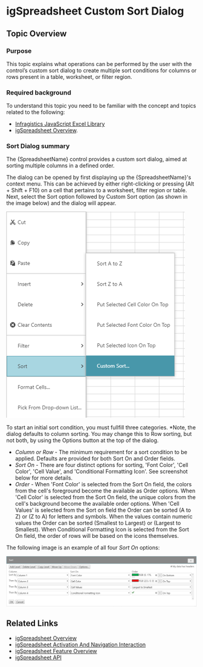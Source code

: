 ﻿<!--
|metadata|
{
    "fileName": "images/igspreadsheet-sort-dialog",
    "controlName": "igSpreadsheet",
    "tags": []
}
|metadata|
-->

# igSpreadsheet Custom Sort Dialog

## Topic Overview
### Purpose
This topic explains what operations can be performed by the user with the control’s custom sort dialog to create multiple sort conditions for columns or rows present in a table, worksheet, or filter region.

### Required background
To understand this topic you need to be familiar with the concept and topics related to the following: 
-  [Infragistics JavaScript Excel Library](javascript-excel-library.html)  
- [igSpreadsheet Overview](igSpreadsheet_Feature_Overview.html).

### <a id="dialog"></a>Sort Dialog summary
The {SpreadsheetName} control provides a custom sort dialog, aimed at sorting multiple columns in a defined order.

The dialog can be opened by first displaying up the {SpreadsheetName}'s context menu. This can be achieved by either right-clicking or pressing (Alt + Shift + F10) on a cell that pertains to a worksheet, filter region or table. Next, select the Sort option followed by Custom Sort option (as shown in the image below) and the dialog will appear.

![](../images/igSpreadsheet_context_sort.png)

To start an initial sort condition, you must fullfill three categories. *Note, the dialog defaults to column sorting. You may change this to Row sorting, but not both, by using the Options button at the top of the dialog. 

* *Column or Row* - The minimum requirement for a sort condition to be applied. Defaults are provided for both Sort On and Order fields.
* *Sort On* - There are four distinct options for sorting, 'Font Color', 'Cell Color', 'Cell Value', and 'Conditional Formatting Icon'. See screenshot below for more details.
* *Order* - When 'Font Color' is selected from the Sort On field, the colors from the cell's foreground become the available as Order options. When 'Cell Color' is selected from the Sort On field, the unique colors from the cell's background become the available order options. When 'Cell Values' is selected from the Sort on field the Order can be sorted (A to Z) or (Z to A) for letters and symbols. When the values contain numeric values the Order can be sorted (Smallest to Largest) or (Largest to Smallest). When Conditional Formatting Icon is selected from the Sort On field, the order of rows will be based on the icons themselves. 

The following image is an example of all four *Sort On* options:

![](../images/igSpreadsheet_custom_sort_dialog.png)

## <a id="related_links"></a>Related Links
-   [igSpreadsheet Overview](igSpreadsheet-Overview.html)
-   [igSpreadsheet Activation And Navigation Interaction](igspreadsheet-activation-and-navigation-interactions.html)
-   [igSpreadsheet Feature Overview](igSpreadsheet-Feature-Overview.html)
-   [igSpreadsheet API](%%jQueryApiUrl%%/ui.igspreadsheet)